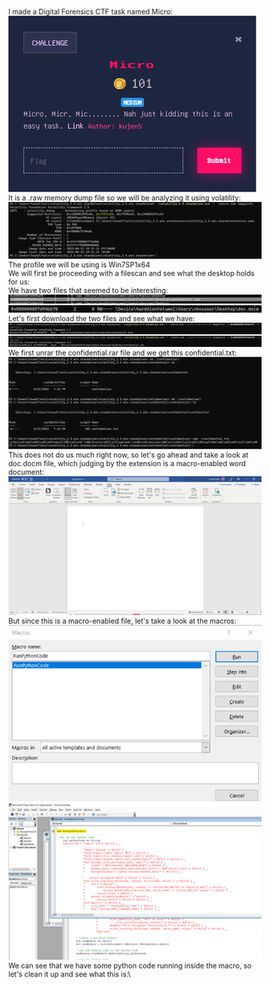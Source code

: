 I made a Digital Forensics CTF task named Micro:\
![challenge](images/image_2023-06-25_122238238.png)
It is a .raw memory dump file so we will be analyzing it using volatility: \
![profile](images/image_2023-06-25_122651391.png)
The profile we will be using is Win7SP1x64 \
We will first be proceeding with a filescan and see what the desktop holds for us:\
We have two files that seemed to be interesting:\
![desktop filescan](images/image_2023-06-25_123012529.png)
![filescan2](images/image_2023-06-25_123154888.png)
Let's first download the two files and see what we have: \
![img](images/image_2023-06-25_123317980.png)
![img](images/image_2023-06-25_123535668.png)
We first unrar the confidential.rar file and we get this confidential.txt:\
![img](images/image_2023-06-25_123727203.png)
This does not do us much right now, so let's go ahead and take a look at doc.docm file, which judging by the extension is a macro-enabled word document: \
![img](images/image_2023-06-25_123855033.png)
But since this is a macro-enabled file, let's take a look at the macros:\
![img](images/image_2023-06-25_124008759.png)
![img](images/image_2023-06-25_124051394.png)
We can see that we have some python code running inside the macro, so let's clean it up and see what this is:\
